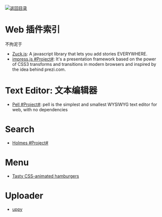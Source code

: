 [![返回目录](https://parg.co/UGo)](https://parg.co/b4z) 
 


# Web 插件索引


不拘泥于



- [Zuck.js](https://github.com/ramon82/zuck.js): A javascript library that lets you add stories EVERYWHERE.
- [impress.js #Project#](https://github.com/impress/impress.js/): It's a presentation framework based on the power of CSS3 transforms and transitions in modern browsers and inspired by the idea behind prezi.com.




# Text Editor: 文本编辑器

- [Pell #Project#](https://github.com/jaredreich/pell): pell is the simplest and smallest WYSIWYG text editor for web, with no dependencies

# Search

- [Holmes #Project#](https://haroen.me/holmes/)


# Menu

- [Tasty CSS-animated hamburgers](https://jonsuh.com/hamburgers/)

# Uploader

- [uppy](https://github.com/transloadit/uppy)